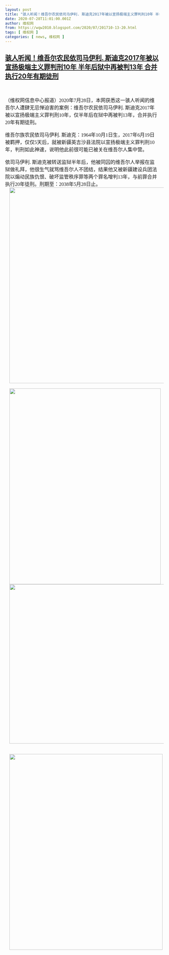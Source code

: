 ```yaml
---
layout: post
title: "骇人听闻！维吾尔农民依司马伊利. 斯迪克2017年被以宣扬极端主义罪判刑10年 半年后狱中再被判13年 合并执行20年有期徒刑   "
date: 2020-07-28T11:01:00.001Z
author: 维权网
from: https://wqw2010.blogspot.com/2020/07/201710-13-20.html
tags: [ 维权网 ]
categories: [ news, 维权网 ]
---
```

<!--1595934060001-->
[骇人听闻！维吾尔农民依司马伊利. 斯迪克2017年被以宣扬极端主义罪判刑10年 半年后狱中再被判13年 合并执行20年有期徒刑](https://wqw2010.blogspot.com/2020/07/201710-13-20.html)
------

<div>
<div dir="ltr" style="text-align: left;" trbidi="on"><br /><div class="MsoNormal"></div><a name='more'></a><br /><div class="MsoNormal"><span style="font-family: 宋体; font-size: 12.0pt; mso-ascii-theme-font: minor-fareast; mso-fareast-font-family: 宋体; mso-fareast-theme-font: minor-fareast; mso-hansi-theme-font: minor-fareast;">（维权网信息中心报道）<span lang="EN-US">2020</span>年<span lang="EN-US">7</span>月<span lang="EN-US">28</span>日，本网获悉这一骇人听闻的维吾尔人遭肆无忌惮迫害的案例：维吾尔农民依司马伊利<span lang="EN-US">. </span>斯迪克<span lang="EN-US">2017</span>年被以宣扬极端主义罪判刑<span lang="EN-US">10</span>年，仅半年后在狱中再被判<span lang="EN-US">13</span>年，合并执行<span lang="EN-US">20</span>年有期徒刑。<span lang="EN-US"><o:p></o:p></span></span></div><div class="MsoNormal"><br /></div><div class="MsoNormal"><span style="font-family: 宋体; font-size: 12.0pt; mso-ascii-theme-font: minor-fareast; mso-fareast-font-family: 宋体; mso-fareast-theme-font: minor-fareast; mso-hansi-theme-font: minor-fareast;">维吾尔族农民依司马伊利<span lang="EN-US">. </span>斯迪克：<span lang="EN-US">1964</span>年<span lang="EN-US">10</span>月<span lang="EN-US">1</span>日生，<span lang="EN-US">2017</span>年<span lang="EN-US">6</span>月<span lang="EN-US">19</span>日被羁押，仅仅<span lang="EN-US">5</span>天后，就被新疆英吉沙县法院以宣扬极端主义罪判刑<span lang="EN-US">10</span>年，判刑如此神速，说明他此前很可能已被关在维吾尔人集中营。<span lang="EN-US"><o:p></o:p></span></span></div><div class="MsoNormal"><br /></div><div class="MsoNormal"><span style="font-family: 宋体; font-size: 12.0pt; mso-ascii-theme-font: minor-fareast; mso-fareast-font-family: 宋体; mso-fareast-theme-font: minor-fareast; mso-hansi-theme-font: minor-fareast;">依司马伊利<span lang="EN-US">. </span>斯迪克被转送监狱半年后，他被同囚的维吾尔人举报在监狱做礼拜，他很生气就骂维吾尔人不团结，结果他又被新疆建设兵团法院以煽动民族仇恨、破坏监管秩序罪等两个罪名增判<span lang="EN-US">13</span>年，与前罪合并执行<span lang="EN-US">20</span>年徒刑。刑期至：<span lang="EN-US">2038</span>年<span lang="EN-US">5</span>月<span lang="EN-US">28</span>日止。<span lang="EN-US"><o:p></o:p></span></span></div><div class="separator" style="clear: both; text-align: center;"><a href="https://1.bp.blogspot.com/-nqJpPRe4UiA/XyAJNMlaovI/AAAAAAABrLs/talIsjxXNlUIizgWU6GCay3We8qRT9FqwCLcBGAsYHQ/s1600/photo_2020-07-28_18-34-15.jpg" imageanchor="1" style="margin-left: 1em; margin-right: 1em;"><img border="0" data-original-height="1280" data-original-width="1273" height="640" src="https://1.bp.blogspot.com/-nqJpPRe4UiA/XyAJNMlaovI/AAAAAAABrLs/talIsjxXNlUIizgWU6GCay3We8qRT9FqwCLcBGAsYHQ/s640/photo_2020-07-28_18-34-15.jpg" width="636" /></a></div><br /><div class="separator" style="clear: both; text-align: center;"><a href="https://1.bp.blogspot.com/-gF3UUQK_lqw/XyAJOcx73ZI/AAAAAAABrL0/VlmuuilpkcImQgZKElK5a9nWed7V5_mtgCLcBGAsYHQ/s1600/photo_2020-07-28_18-34-19.jpg" imageanchor="1" style="margin-left: 1em; margin-right: 1em;"><img border="0" data-original-height="1280" data-original-width="989" height="640" src="https://1.bp.blogspot.com/-gF3UUQK_lqw/XyAJOcx73ZI/AAAAAAABrL0/VlmuuilpkcImQgZKElK5a9nWed7V5_mtgCLcBGAsYHQ/s640/photo_2020-07-28_18-34-19.jpg" width="494" /></a></div><div class="separator" style="clear: both; text-align: center;"><a href="https://1.bp.blogspot.com/-wfUuGr8voFo/XyAJiX9f_6I/AAAAAAABrMM/dWNTK-ILrL4aNE0ACSPRFedtleFI0J4mgCLcBGAsYHQ/s1600/photo_2020-07-28_18-33-54.jpg" imageanchor="1" style="margin-left: 1em; margin-right: 1em;"><img border="0" data-original-height="1045" data-original-width="1280" height="521" src="https://1.bp.blogspot.com/-wfUuGr8voFo/XyAJiX9f_6I/AAAAAAABrMM/dWNTK-ILrL4aNE0ACSPRFedtleFI0J4mgCLcBGAsYHQ/s640/photo_2020-07-28_18-33-54.jpg" width="640" /></a></div><div class="separator" style="clear: both; text-align: center;"><br /></div><br /><div class="separator" style="clear: both; text-align: center;"><a href="https://1.bp.blogspot.com/-MME5ZH3ITVs/XyAJP4rrJII/AAAAAAABrL4/0GGFwbGKoCYKSZeWQs7kda1WpXTuHrA-ACLcBGAsYHQ/s1600/photo_2020-07-28_18-33-47.jpg" imageanchor="1" style="margin-left: 1em; margin-right: 1em;"><img border="0" data-original-height="1280" data-original-width="1003" height="640" src="https://1.bp.blogspot.com/-MME5ZH3ITVs/XyAJP4rrJII/AAAAAAABrL4/0GGFwbGKoCYKSZeWQs7kda1WpXTuHrA-ACLcBGAsYHQ/s640/photo_2020-07-28_18-33-47.jpg" width="500" /></a></div><br /></div>
</div>
